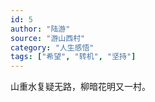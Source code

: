 ```yaml
---
id: 5
author: "陆游"
source: "游山西村"
category: "人生感悟"
tags: ["希望", "转机", "坚持"]
---
```


山重水复疑无路，柳暗花明又一村。